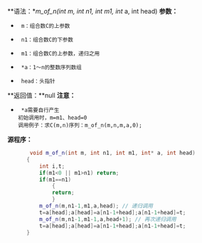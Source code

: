**语法：**m_of_n(int m, int n1, int m1, int* a, int head)
**参数：**
-      m：组合数C的上参数
-      n1：组合数C的下参数
-      m1：组合数C的上参数，递归之用
-      *a：1～n的整数序列数组
-      head：头指针


**返回值：**null
**注意：**
-      *a需要自行产生
      初始调用时，m=m1、head=0
      调用例子：求C(m,n)序列：m_of_n(m,n,m,a,0);
            
**源程序：**
```cpp
       void m_of_n(int m, int n1, int m1, int* a, int head) 
      { 
          int i,t; 
          if(m1<0 || m1>n1) return; 
          if(m1==n1) 
              { 
              return; 
              } 
          m_of_n(m,n1-1,m1,a,head); // 递归调用 
          t=a[head];a[head]=a[n1-1+head];a[n1-1+head]=t;
          m_of_n(m,n1-1,m1-1,a,head+1); // 再次递归调用 
          t=a[head];a[head]=a[n1-1+head];a[n1-1+head]=t;
      } 
```
